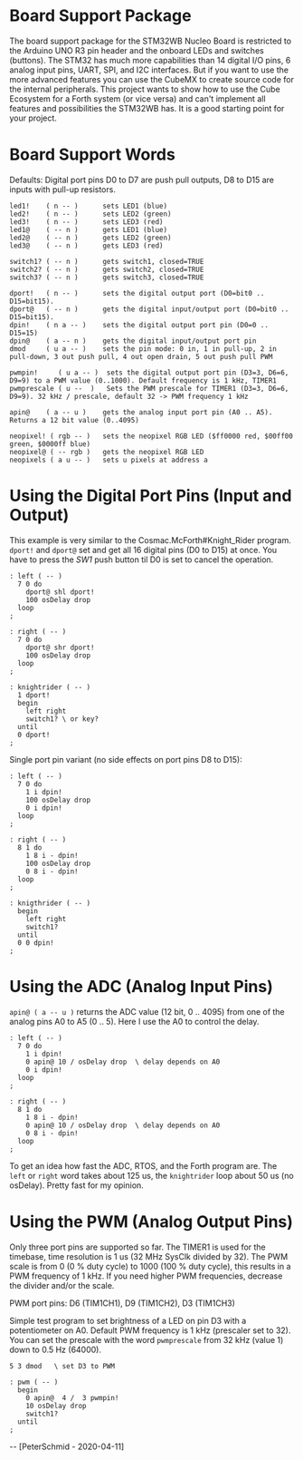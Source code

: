 Board Support Package
=====================

The board support package for the STM32WB Nucleo Board is restricted to the
Arduino UNO R3 pin header and the onboard LEDs and switches (buttons).
The STM32 has much more capabilities than 14 digital I/O pins, 6 analog
input pins, UART, SPI, and I2C interfaces. But if you want to use the
more advanced features you can use the CubeMX to create source code for
the internal peripherals. This project wants to show how to use the Cube
Ecosystem for a Forth system (or vice versa) and can\'t implement all
features and possibilities the STM32WB has. It is a good starting point
for your project. 

Board Support Words
===================

Defaults: Digital port pins D0 to D7 are push pull outputs, D8 to D15
are inputs with pull-up resistors.

    led1!    ( n -- )      sets LED1 (blue)
    led2!    ( n -- )      sets LED2 (green)
    led3!    ( n -- )      sets LED3 (red)
    led1@    ( -- n )      gets LED1 (blue)
    led2@    ( -- n )      gets LED2 (green)
    led3@    ( -- n )      gets LED3 (red)

    switch1? ( -- n )      gets switch1, closed=TRUE
    switch2? ( -- n )      gets switch2, closed=TRUE
    switch3? ( -- n )      gets switch3, closed=TRUE

    dport!   ( n -- )      sets the digital output port (D0=bit0 .. D15=bit15).
    dport@   ( -- n )      gets the digital input/output port (D0=bit0 .. D15=bit15).
    dpin!    ( n a -- )    sets the digital output port pin (D0=0 .. D15=15)
    dpin@    ( a -- n )    gets the digital input/output port pin 
    dmod     ( u a -- )    sets the pin mode: 0 in, 1 in pull-up, 2 in pull-down, 3 out push pull, 4 out open drain, 5 out push pull PWM 

    pwmpin!     ( u a -- )  sets the digital output port pin (D3=3, D6=6, D9=9) to a PWM value (0..1000). Default frequency is 1 kHz, TIMER1
    pwmprescale ( u --  )   Sets the PWM prescale for TIMER1 (D3=3, D6=6, D9=9). 32 kHz / prescale, default 32 -> PWM frequency 1 kHz

    apin@    ( a -- u )    gets the analog input port pin (A0 .. A5). Returns a 12 bit value (0..4095) 

    neopixel! ( rgb -- )   sets the neopixel RGB LED ($ff0000 red, $00ff00 green, $0000ff blue)
    neopixel@ ( -- rgb )   gets the neopixel RGB LED
    neopixels ( a u -- )   sets u pixels at address a




Using the Digital Port Pins (Input and Output)
==============================================

This example is very similar to the Cosmac.McForth\#Knight_Rider
program. `dport!` and `dport@` set and get all 16 digital pins (D0 to
D15) at once. You have to press the *SW1* push button til D0 is set to
cancel the operation.

```forth
: left ( -- ) 
  7 0 do  
    dport@ shl dport!  
    100 osDelay drop  
  loop 
;

: right ( -- )
  7 0 do  
    dport@ shr dport!
    100 osDelay drop  
  loop 
;

: knightrider ( -- )
  1 dport! 
  begin 
    left right 
    switch1? \ or key?
  until 
  0 dport!
;
```


Single port pin variant (no side effects on port pins D8 to D15):

```forth
: left ( -- ) 
  7 0 do
    1 i dpin! 
    100 osDelay drop  
    0 i dpin!
  loop 
;

: right ( -- )
  8 1 do  
    1 8 i - dpin! 
    100 osDelay drop  
    0 8 i - dpin!
  loop 
;

: knigthrider ( -- )
  begin 
    left right 
    switch1? 
  until 
  0 0 dpin!
;
```

Using the ADC (Analog Input Pins)
=================================

`apin@ ( a -- u )` returns the ADC value (12 bit, 0 .. 4095) from one of
the analog pins A0 to A5 (0 .. 5). Here I use the A0 to control the
delay.

```forth
: left ( -- ) 
  7 0 do
    1 i dpin! 
    0 apin@ 10 / osDelay drop  \ delay depends on A0
    0 i dpin!
  loop 
;

: right ( -- )
  8 1 do  
    1 8 i - dpin! 
    0 apin@ 10 / osDelay drop  \ delay depends on A0
    0 8 i - dpin!
  loop 
;
```


To get an idea how fast the ADC, RTOS, and the Forth program are. The
`left` or `right` word takes about 125 us, the `knightrider` loop about
50 us (no osDelay). Pretty fast for my opinion.


Using the PWM (Analog Output Pins)
==================================

Only three port pins are supported so far. The TIMER1 is used for the
timebase, time resolution is 1 us (32 MHz SysClk divided by 32). The PWM
scale is from 0 (0 % duty cycle) to 1000 (100 % duty cycle), this
results in a PWM frequency of 1 kHz. If you need higher PWM frequencies,
decrease the divider and/or the scale.

PWM port pins: D6 (TIM1CH1), D9 (TIM1CH2), D3 (TIM1CH3)

Simple test program to set brightness of a LED on pin D3 with a
potentiometer on A0. Default PWM frequency is 1 kHz (prescaler set to
32). You can set the prescale with the word `pwmprescale` from 32 kHz
(value 1) down to 0.5 Hz (64000).

```forth
5 3 dmod   \ set D3 to PWM

: pwm ( -- )
  begin 
    0 apin@  4 /  3 pwmpin!
    10 osDelay drop
    switch1? 
  until 
;
```


\-- [PeterSchmid - 2020-04-11]

